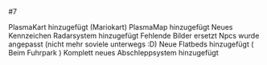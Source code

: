 #7

PlasmaKart hinzugefügt (Mariokart)
PlasmaMap hinzugefügt
Neues Kennzeichen Radarsystem hinzugefügt
Fehlende Bilder ersetzt
Npcs wurde angepasst (nicht mehr soviele unterwegs :D)
Neue Flatbeds hinzugefügt ( Beim Fuhrpark )
Komplett neues Abschleppsystem hinzugefügt
